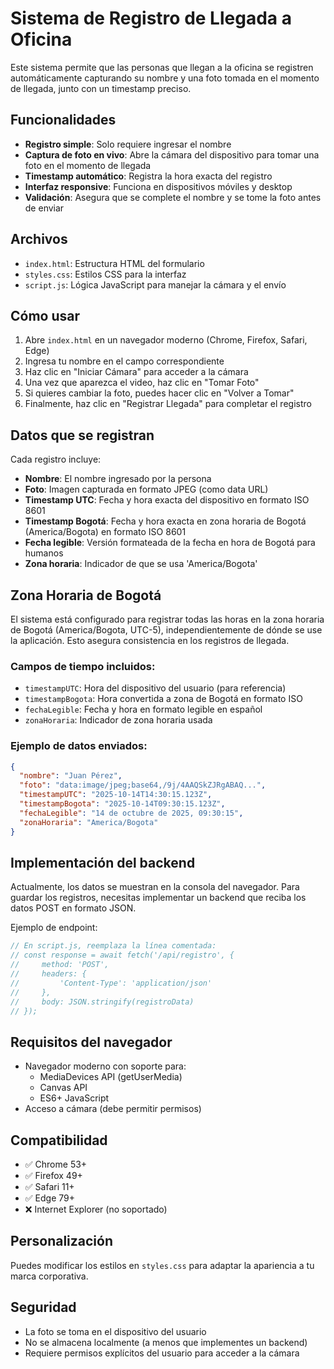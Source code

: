 # Sistema de Registro de Llegada a Oficina

Este sistema permite que las personas que llegan a la oficina se registren automáticamente capturando su nombre y una foto tomada en el momento de llegada, junto con un timestamp preciso.

## Funcionalidades

- **Registro simple**: Solo requiere ingresar el nombre
- **Captura de foto en vivo**: Abre la cámara del dispositivo para tomar una foto en el momento de llegada
- **Timestamp automático**: Registra la hora exacta del registro
- **Interfaz responsive**: Funciona en dispositivos móviles y desktop
- **Validación**: Asegura que se complete el nombre y se tome la foto antes de enviar

## Archivos

- `index.html`: Estructura HTML del formulario
- `styles.css`: Estilos CSS para la interfaz
- `script.js`: Lógica JavaScript para manejar la cámara y el envío

## Cómo usar

1. Abre `index.html` en un navegador moderno (Chrome, Firefox, Safari, Edge)
2. Ingresa tu nombre en el campo correspondiente
3. Haz clic en "Iniciar Cámara" para acceder a la cámara
4. Una vez que aparezca el video, haz clic en "Tomar Foto"
5. Si quieres cambiar la foto, puedes hacer clic en "Volver a Tomar"
6. Finalmente, haz clic en "Registrar Llegada" para completar el registro

## Datos que se registran

Cada registro incluye:
- **Nombre**: El nombre ingresado por la persona
- **Foto**: Imagen capturada en formato JPEG (como data URL)
- **Timestamp UTC**: Fecha y hora exacta del dispositivo en formato ISO 8601
- **Timestamp Bogotá**: Fecha y hora exacta en zona horaria de Bogotá (America/Bogota) en formato ISO 8601
- **Fecha legible**: Versión formateada de la fecha en hora de Bogotá para humanos
- **Zona horaria**: Indicador de que se usa 'America/Bogota'

## Zona Horaria de Bogotá

El sistema está configurado para registrar todas las horas en la zona horaria de Bogotá (America/Bogota, UTC-5), independientemente de dónde se use la aplicación. Esto asegura consistencia en los registros de llegada.

### Campos de tiempo incluidos:
- `timestampUTC`: Hora del dispositivo del usuario (para referencia)
- `timestampBogota`: Hora convertida a zona de Bogotá en formato ISO
- `fechaLegible`: Fecha y hora en formato legible en español
- `zonaHoraria`: Indicador de zona horaria usada

### Ejemplo de datos enviados:
```json
{
  "nombre": "Juan Pérez",
  "foto": "data:image/jpeg;base64,/9j/4AAQSkZJRgABAQ...",
  "timestampUTC": "2025-10-14T14:30:15.123Z",
  "timestampBogota": "2025-10-14T09:30:15.123Z",
  "fechaLegible": "14 de octubre de 2025, 09:30:15",
  "zonaHoraria": "America/Bogota"
}
```

## Implementación del backend

Actualmente, los datos se muestran en la consola del navegador. Para guardar los registros, necesitas implementar un backend que reciba los datos POST en formato JSON.

Ejemplo de endpoint:
```javascript
// En script.js, reemplaza la línea comentada:
// const response = await fetch('/api/registro', {
//     method: 'POST',
//     headers: {
//         'Content-Type': 'application/json'
//     },
//     body: JSON.stringify(registroData)
// });
```

## Requisitos del navegador

- Navegador moderno con soporte para:
  - MediaDevices API (getUserMedia)
  - Canvas API
  - ES6+ JavaScript
- Acceso a cámara (debe permitir permisos)

## Compatibilidad

- ✅ Chrome 53+
- ✅ Firefox 49+
- ✅ Safari 11+
- ✅ Edge 79+
- ❌ Internet Explorer (no soportado)

## Personalización

Puedes modificar los estilos en `styles.css` para adaptar la apariencia a tu marca corporativa.

## Seguridad

- La foto se toma en el dispositivo del usuario
- No se almacena localmente (a menos que implementes un backend)
- Requiere permisos explícitos del usuario para acceder a la cámara

